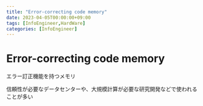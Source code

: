 ```yaml
---
title: "Error-correcting code memory"
date: 2023-04-05T00:00:00+09:00
tags: [InfoEngineer,HardWare]
categories: [InfoEngineer]
---
```

# Error-correcting code memory

エラー訂正機能を持つメモリ

信頼性が必要なデータセンターや、大規模計算が必要な研究開発などで使われることが多い